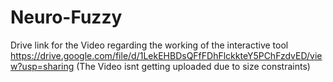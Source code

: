 # Neuro-Fuzzy
Drive link for the Video regarding the working of the interactive tool https://drive.google.com/file/d/1LekEHBDsQFfFDhFlckkteY5PChFzdvED/view?usp=sharing
(The Video isnt getting uploaded due to size constraints)
